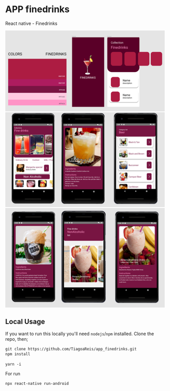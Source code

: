 # APP finedrinks
React native - Finedrinks 

![image](https://github.com/TiagoaReis/app_finedrinks/blob/master/assets/images/project/01.png)
![image](https://github.com/TiagoaReis/app_finedrinks/blob/master/assets/images/project/04.png)
![image](https://github.com/TiagoaReis/app_finedrinks/blob/master/assets/images/project/03.png)

## Local Usage

If you want to run this locally you'll need `nodejs`/`npm` installed. Clone the repo, then;

```
git clone https://github.com/TiagoaReis/app_finedrinks.git
npm install

yarn -i
```

For run

```
npx react-native run-android
```


